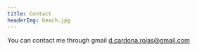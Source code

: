 ```yaml
---
title: Contact
headerImg: beach.jpg
---
```


You can contact me through gmail d.cardona.rojas@gmail.com
